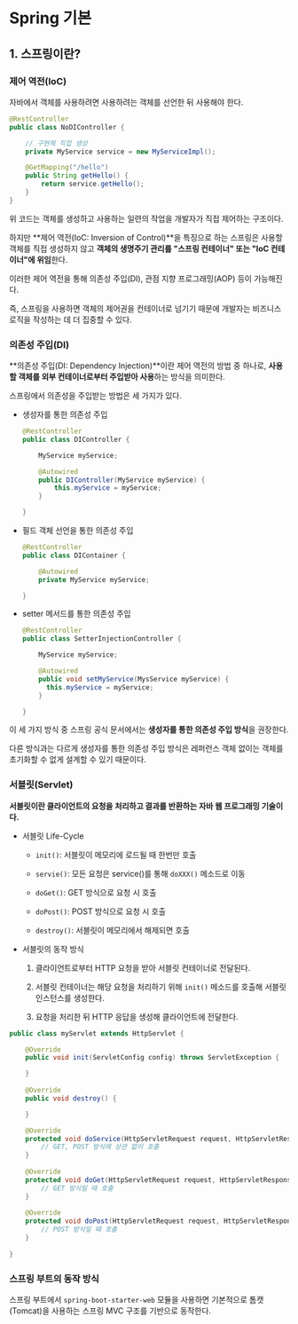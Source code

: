 # Spring 기본

## 1. 스프링이란?

### 제어 역전(IoC)

자바에서 객체를 사용하려면 사용하려는 객체를 선언한 뒤 사용해야 한다.

```java
@RestController
public class NoDIController {

    // 구현체 직접 생성
    private MyService service = new MyServiceImpl();

    @GetMapping("/hello")
    public String getHello() {
        return service.getHello();
    }
}
```

위 코드는 객체를 생성하고 사용하는 일련의 작업을 개발자가 직접 제어하는 구조이다.

하지만 **제어 역전(IoC: Inversion of Control)**을 특징으로 하는 스프링은 사용할 객체를 직접 생성하지 않고 **객체의 생명주기 관리를 "스프링 컨테이너" 또는 "IoC 컨테이너"에 위임**한다.

이러한 제어 역전을 통해 의존성 주입(DI), 관점 지향 프로그래밍(AOP) 등이 가능해진다.

즉, 스프링을 사용하면 객체의 제어권을 컨테이너로 넘기기 때문에 개발자는 비즈니스 로직을 작성하는 데 더 집중할 수 있다.

### 의존성 주입(DI)

**의존성 주입(DI: Dependency Injection)**이란 제어 역전의 방법 중 하나로, **사용할 객체를 외부 컨테이너로부터 주입받아 사용**하는 방식을 의미한다.

스프링에서 의존성을 주입받는 방법은 세 가지가 있다.

- 생성자를 통한 의존성 주입

  ```java
  @RestController
  public class DIController {

      MyService myService;

      @Autowired
      public DIController(MyService myService) {
          this.myService = myService;
      }

  }
  ```

- 필드 객체 선언을 통한 의존성 주입

  ```java
  @RestController
  public class DIContainer {

      @Autowired
      private MyService myService;

  }
  ```

- setter 메서드를 통한 의존성 주입

  ```java
  @RestController
  public class SetterInjectionController {

      MyService myService;

      @Autowired
      public void setMyService(MysService myService) {
        this.myService = myService;
      }

  }
  ```

이 세 가지 방식 중 스프링 공식 문서에서는 **생성자를 통한 의존성 주입 방식**을 권장한다.

다른 방식과는 다르게 생성자를 통한 의존성 주입 방식은 레퍼런스 객체 없이는 객체를 초기화할 수 없게 설계할 수 있기 때문이다.

### 서블릿(Servlet)

**서블릿이란 클라이언트의 요청을 처리하고 결과를 반환하는 자바 웹 프로그래밍 기술이다.**

- 서블릿 Life-Cycle

  - `init()`: 서블릿이 메모리에 로드될 때 한번만 호출

  - `servie()`: 모든 요청은 service()를 통해 `doXXX()` 메소드로 이동

  - `doGet()`: GET 방식으로 요청 시 호출

  - `doPost()`: POST 방식으로 요청 시 호출

  - `destroy()`: 서블릿이 메모리에서 해제되면 호출


- 서블릿의 동작 방식

  1. 클라이언트로부터 HTTP 요청을 받아 서블릿 컨테이너로 전달된다.

  2. 서블릿 컨테이너는 해당 요청을 처리하기 위해 `init()` 메소드를 호출해 서블릿 인스턴스를 생성한다.

  3. 요청을 처리한 뒤 HTTP 응답을 생성해 클라이언트에 전달한다.

```java
public class myServlet extends HttpServlet {

    @Override
    public void init(ServletConfig config) throws ServletException {

    }
    
    @Override
    public void destroy() {

    }

    @Override
    protected void doService(HttpServletRequest request, HttpServletResponse response) throws ServletException, IOException {
        // GET, POST 방식에 상관 없이 호출
    }
    
    @Override
    protected void doGet(HttpServletRequest request, HttpServletResponse response) throws ServletException, IOException {
        // GET 방식일 때 호출
    }
    
    @Override
    protected void doPost(HttpServletRequest request, HttpServletResponse response) throws ServletException, IOException {
        // POST 방식일 때 호출
    }
	
}
```



### 스프링 부트의 동작 방식

스프링 부트에서 `spring-boot-starter-web` 모듈을 사용하면 기본적으로 톰캣(Tomcat)을 사용하는 스프링 MVC 구조를 기반으로 동작한다.

